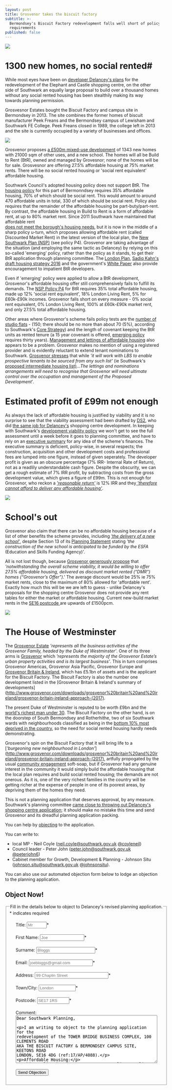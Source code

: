 ```yaml
---
layout: post
title: Grosvenor takes the biscuit factory
subtitle: >-
  Bermondsey's Biscuit Factory redevelopment falls well short of policy
  requirements
published: false
---
```

![](http://35percent.org/img/biscuitfactory1.png)

# 1300 new homes, no social rented#
While most eyes have been on [developer Delancey's plans](https://planning.southwark.gov.uk/online-applications/applicationDetails.do?activeTab=externalDocuments&keyVal=_STHWR_DCAPR_9569810) for the redevelopment of the Elephant and Castle shopping centre, on the other side of Southwark an equally large proposal to build over a thousand homes without any social rented housing has been stealthily making its way towards planning permission.

Grosvesnor Estates bought the Biscuit Factory and campus site in Bermondsey in 2013.  The site combines the former homes of biscuit manufacturer Peek Freans and the Bermondsey campus of Lewisham and Southwark FE College.  Peek Freans closed in 1989, the college left in 2013 and the site is currently occupied by a variety of businesses and offices.

![](http://35percent.org/img/biscuittown.jpg)

Grosvenor proposes [a £500m mixed-use development](https://planning.southwark.gov.uk/online-applications/applicationDetails.do?activeTab=externalDocuments&keyVal=_STHWR_DCAPR_9575486) of 1343 new homes with 21000 sqm of other uses, and a new school.  The homes will all be Build to Rent (BtR), owned and managed by Grovesnor; none of the homes will be for sale.  Grosvesnor are offering 27.5% affordable housing at 75% market rents.  There will be no social rented housing or 'social rent equivalent' affordable housing. 

Southwark Council's adopted housing policy does not support BtR.  The [housing policy](https://www.southwark.gov.uk/assets/attach/1805/Draft_Affordable_Housing_SPD_2011.pdf) for this part of Bermonndsey requires 35% affordable housing, 70% of which should be social rent.  This would amount to around 470 affordable units in total, 330 of which should be social rent.  Policy also requires that the remainder of the affordable housing be part-buty/part-rent. By contrast, the affordable housing in Build to Rent is a form of affordable rent, at up to 80% market rent.  Since 2011 Southwark have maintained that affordable rent  
[does not meet the borough's housing needs](http://moderngov.southwark.gov.uk/documents/s24907/Report%20Clarification%20of%20affordable%20housing%20policies.pdf), but it is now in the middle of a sharp policy u-turn, which proposes allowing affordable rent (called Discounted Market Rent) in the latest version of the local plan, the [New Southwark Plan (NSP)](https://www.southwark.gov.uk/assets/attach/5811/NSP%20PSV%20FINAL.pdf) (see policy P4).  Grosvenor are taking advantage of the situation (and employing the same tactic as Delancey) by relying on this so-called 'emerging' policy, rather than the policy as it stands, to get their BtR application through planning committee.  The [London Plan](https://www.london.gov.uk/what-we-do/planning/london-plan/minor-alterations-london-plan/minor-alterations-london-plan-2015#), [Sadiq Kahn's draft housing strategy 2016](https://www.london.gov.uk/sites/default/files/2017_london_draft_housing_strategy.pdf) 
and the government's 
[White Paper](https://www.gov.uk/government/uploads/system/uploads/attachment_data/file/590463/Fixing_our_broken_housing_market_-_accessible_version.pdf) also provide encouragement to impatient BtR developers.

Even if 'emerging' policy were applied to allow a BtR development, Grosvenor's affordable housing offer still comprehensively fails to fulfill its demands.  The [NSP Policy P4](https://www.southwark.gov.uk/assets/attach/5811/NSP%20PSV%20FINAL.pdf) for BtR requires 35% total affordable housing, made up 12% 'social rent equivalent', 18% London Living Rent, 5% for £60k-£90k incomes.  Grosvenor falls short on every measure -  0% social rent equivalent, 0% London Living Rent, 100% at £60k-£90k market rent, and only 27.5% total affordable housing.

Other areas where Grosvenor's scheme fails policy tests are the
[number of studio flats](http://planbuild.southwark.gov.uk/documents/?GetDocument=%7b%7b%7b!%2bn6U3QMQULFPWhUK7W10pA%3d%3d!%7d%7d%7d) - (150; there should be no more than about 70 (5%), according to Southwark's [Core Strategy](https://www.southwark.gov.uk/assets/attach/1675/1.0.2%20DL%20Core_Strategy_2011.pdf)) and the length of covenant keeping the BtR units as rented tenure (a 15 year covenant is offered, [emerging policy](https://www.southwark.gov.uk/assets/attach/5811/NSP%20PSV%20FINAL.pdf) requires thirty years). [Management and lettings of affordable housing](http://planbuild.southwark.gov.uk/documents/?GetDocument=%7b%7b%7b!6Xs2JaFpJu%2bk1WP4RoXHyA%3d%3d!%7d%7d%7d) also appears to be a problem. Grosvenor makes no mention of using a registered provider and is evidently reluctant to extend tenant nominations to Southwark.  [Grosvenor stresses](http://planbuild.southwark.gov.uk/documents/?GetDocument=%7b%7b%7b!6Xs2JaFpJu%2bk1WP4RoXHyA%3d%3d!%7d%7d%7d) that while _'it will work with LBS to enable prospective tenants to be sourced from any such list'_ (ie Southwark's [proposed intermediate housing list)](https://consultations.southwark.gov.uk/housing-community-services-department-community-engagement-team/intermediate-housing-list/)..._The lettings and nominations arrangements will need to recognise
that Grosvenor will need ultimate control over the occupation and management of the Proposed Development_'.

# Estimated profit of £99m not enough

As always the lack of affordable housing is justified by viability and it is no surprise to see that the viability assessment had been drafted by [DS2](http://www.ds2.co.uk/), who did [the same job for Delancey's](http://planbuild.southwark.gov.uk/documents/?GetDocument=%7b%7b%7b!%2bUkiUaYFcVYqks74FHgXHA%3d%3d!%7d%7d%7d) shopping centre development.  In  keeping with Southwark's [development viability policy](https://www.southwark.gov.uk/assets/attach/1807/Development_Viability_SPD_March_2016.pdf) we won't get to see the full assessment until a week before it goes to planning committee, and have to rely on an [executive summary](http://planbuild.southwark.gov.uk/documents/?GetDocument=%7b%7b%7b!cIlFW72KrcsPiQ9RQUJ6aA%3d%3d!%7d%7d%7d) for any idea of the scheme's finances. The executive summary is deficient, policy-wise, in several respects; the construction, acquisition and other development costs and professional fees are lumped into one figure, instead of given seperately. The developer profit is given as an obscure percentage (7% IRR- Internal Rate of Return), not as a readlily understandable cash figure. Despite the obscurity, we can get  a rough estimate of 7% IRR profit, by subtracting costs from the gross development value, which gives a figure of £99m. This is not  enough for Grosvenor, who reckon a [_'reasonable return'_](http://planbuild.southwark.gov.uk/documents/?GetDocument=%7b%7b%7b!cIlFW72KrcsPiQ9RQUJ6aA%3d%3d!%7d%7d%7d) is 12% IRR and they[ _'therefore cannot afford to deliver any affordable housing'_](http://planbuild.southwark.gov.uk/documents/?GetDocument=%7b%7b%7b!cIlFW72KrcsPiQ9RQUJ6aA%3d%3d!%7d%7d%7d).

![](http://35percent.org/img/grosvenorfva.png)

# School's out

Grosvenor also claim that there can be no affordable housing because of a list of other benefits the scheme provides, including [_'the delivery of a new school'_](http://planbuild.southwark.gov.uk/documents/?GetDocument=%7b%7b%7b!cIlFW72KrcsPiQ9RQUJ6aA%3d%3d!%7d%7d%7d), despite Section 13 of its [Planning Statement](http://planbuild.southwark.gov.uk/documents/?GetDocument=%7b%7b%7b!%2bn6U3QMQULFPWhUK7W10pA%3d%3d!%7d%7d%7d) stating _'the construction of the new school is anticipated to be funded by the ESFA_ (Education and Skills Funding Agency)'.

All is not lost though, because [Grosvenor generously propose](http://planbuild.southwark.gov.uk/documents/?GetDocument=%7b%7b%7b!cIlFW72KrcsPiQ9RQUJ6aA%3d%3d!%7d%7d%7d) that _'notwithstanding the overall scheme viability, it would be willing to offer 27.5% affordable housing, delivered as discount market rented (“DMR”) homes (“Grosvenor’s Offer”)_.'  The average discount would be 25% ie 75% market rents,  close to the maximum of 80% allowed for 'affordable rent'.  Exactly how much this will be we are left to guess - unlike Delancey's proposals for the shopping centre Grosvenor does not provide any rent tables for either the market or affordable housing.  Current new-build market rents  in the [SE16 postcode ](https://www.zoopla.co.uk/to-rent/flats/london/se16/rotherhithe-south-bermonsey-surrey-docks/) are upwards of £1500pcm.

![](http://35percent.org/img/biscuitfactory2.png)

# The House of Westminster

The [Grosvenor Estate](https://www.grosvenorestate.com/about-us.aspx) _'represents all the business activities of the Grosvenor Family, headed by the Duke of Westminster'_.  One of its three arms is [Grosvenor](https://www.grosvenorestate.com/activity/grosvenor.aspx) which _'represents the majority of the Grosvenor Estate’s urban property activities and is its largest business'_.  This in turn comprises Grosvenor Americas, Grosvenor Asia Pacific, Grosvenor Europe and [Grosvenor Britain & Ireland](http://www.grosvenor.com/our-businesses/grosvenor-britain-ireland/investing-with-grosvenor-britain-and-ireland/), which has £5.1bn of assets and is the applicant for the Biscuit Factory.  The Biscuit Factory is also the number one development listed in the [Grosvenor Britain & Ireland's summary of developments](http://www.grosvenor.com/downloads/grosvenor%20britain%20and%20ireland/grosvenor-britain-ireland-approach-(2017).

The present Duke of Westminster is reputed to be worth £9bn and the [world's richest man under 30](https://en.wikipedia.org/wiki/Hugh_Grosvenor,_7th_Duke_of_Westminster).  The Biscuit Factory on the other hand, is on the doorstep of South Bermondsey and Rotherhithe, two of six Southwark wards with neighbourhoods classified as being in the [bottom 10% most deprived in the country](https://communitysouthwark.org/sites/default/files/images/1.%20Overview%20of%20Southwark_Final_1.pdf), so the need for social rented housing hardly needs demonstrating.   

Grosvenor's spin on the Biscuit Factory that it will bring life to a [_'burgeoning new neighbourhood in London'_](http://www.grosvenor.com/downloads/grosvenor%20britain%20and%20ireland/grosvenor-britain-ireland-approach-(2017), artfully propogated by the usual [community engagement](http://www.belonginbermondsey.com/) soft-soap, but if Grosvenor had any genuine interest in the community it would simply build the affordable housing that the local plan requires and build social rented housing; the demands are not onerous.  As it is, one of the very richest families in the country will be getting richer at the expense of people in one of its poorest areas, by depriving them of the homes they need. 

This is not a planning application that deserves approval, by any measure. Southwark's planning committee [came close to throwing out Delancey's shopping centre application](http://35percent.org/2018-07-09-delancey/); it should make no mistake this time and send Grosvenor and its dreadful planning application packing.

You can help by [objecting](https://planning.southwark.gov.uk/online-applications/applicationDetails.do?activeTab=makeComment&keyVal=_STHWR_DCAPR_9575486) to the application.

You can write to:
 
 * local MP - Neil Coyle (neil.coyle@southwark.gov.uk [@coyleneil](https://twitter.com/coyleneil))
 * Council leader - Peter John (peter.john@southwark.gov.uk [@peterjohn6](https://twitter.com/peterjohn6))
 * Cabinet member for Growth, Development & Planning - Johnson Situ (johnson.situ@southwark.gov.uk [@johnsonsitu](https://twitter.com/johnsonsitu)).

You can also use our automated objection form below to lodge an objection to the planning application. 
 
## Object Now!
 <form id="form5" action="http://commentform.herokuapp.com/" method="post">
<fieldset><legend>Fill in the details below to object to Delancey's revised planning application.</legend>
<div id="mc_embed_signup">
<div class="indicates-required"><span class="asterisk">*</span> indicates required</div>

<p class="first" style="margin:20px">
        <label for="name">Title:</label>
        <input type="text" name="title" id="title" size="5" placeholder="Mr" /><span class="asterisk">*</span>
  </p>

<p style="margin:20px">
        <label for="email">First Name:</label>
        <input type="text" name="firstname" id="firstname" size="15" placeholder="Joe"/><span class="asterisk">*</span>
  </p>

<p style="margin:20px">
        <label for="email">Surname:</label>
        <input type="text" name="surname" id="surname" size="21" placeholder="Bloggs"/><span class="asterisk">*</span>
  </p>

  <p style="margin:20px">
        <label for="email">Email:</label>
        <input type="text" name="email" id="email" size="23" placeholder="joebloggs@gmail.com"/><span class="asterisk">*</span>
  </p>

  <p style="margin:20px">
        <label for="address">Address:</label>
        <input type="text" name="address" id="address" size="27" placeholder="99 Chaplin Street"/><span class="asterisk">*</span>
  </p>

  <p style="margin:20px">
        <label for="address">Town/City:</label>
        <input type="text" name="city" id="city" size="12" placeholder="London"/><span class="asterisk">*</span>
  </p>

  <p style="margin:20px">
        <label for="postcode">Postcode:</label>
        <input type="text" name="postcode" id="postcode" size="10" placeholder="SE17 1RS"/><span class="asterisk">*</span>
  </p>


   <p style="margin:20px">
        <label for="message">Comment:</label>
        <textarea name="message" id="message" cols="55" rows="10">Dear Southwark Planning,

I am writing to object to the planning application for the redevelopment of the TOWER BRIDGE BUSINESS COMPLEX, 100 CLEMENTS ROAD AKA THE BISCUIT FACTORY & BERMONDSEY CAMPUS SITE, KEETONS ROAD LONDON, SE16 4DG (ref:17/AP/4088).

Affordable Housing:

This application does not propose a policy compliant affordable housing mix. Southwark's policy for this site requires a minimum of 35% affordable housing, of which 70% must be social rented. This should provide around 470 affordable units in total, about 330 of which should be social rent.  Grovesnor is proposing 27.5% affordable housing with zero social rented housing.  The affordable housing will also be affordable rent at 75% market rent, near the maximum 80% market rent allowed.  Since 2011 Southwark have maintained that affordable rent does not meet the borough's housing needs.  

The development will be on the doorstep of neighbourhoods that are amongst the most deprived in the country and the borough has a desperate need for social housing. There can be no justification for approving this application and it should not be considered until there is a policy compliant mix of afforddable housing.  


Yours sincerely,
</textarea>
  </p>

  <p class="submit" style="margin:20px"><button type="submit">Send Objection</button></p>


</div>
   </fieldset>
  </form>
